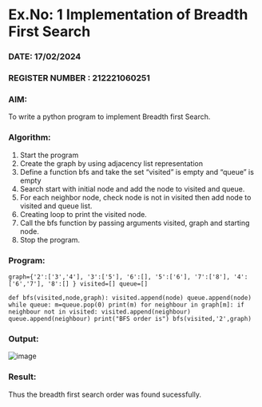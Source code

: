 # Ex.No: 1  Implementation of Breadth First Search 
### DATE: 17/02/2024
### REGISTER NUMBER : 212221060251
### AIM: 
To write a python program to implement Breadth first Search. 
### Algorithm:
1. Start the program
2. Create the graph by using adjacency list representation
3. Define a function bfs and take the set “visited” is empty and “queue” is empty
4. Search start with initial node and add the node to visited and queue.
5. For each neighbor node, check node is not in visited then add node to visited and queue list.
6.  Creating loop to print the visited node.
7.   Call the bfs function by passing arguments visited, graph and starting node.
8.   Stop the program.
### Program:
```
graph={'2':['3','4'], '3':['5'], '6':[], '5':['6'], '7':['8'], '4':['6','7'], '8':[] } visited=[] queue=[]

def bfs(visited,node,graph): visited.append(node) queue.append(node) while queue: m=queue.pop(0) print(m) for neighbour in graph[m]: if neighbour not in visited: visited.append(neighbour) queue.append(neighbour) print("BFS order is") bfs(visited,'2',graph)
```
### Output:
![image](https://github.com/ShaikSandeep9/AI_Lab_2023-24/assets/103145608/c5a44c2b-2e25-412f-9024-cfea7d8f24b6)



### Result:
Thus the breadth first search order was found sucessfully.
